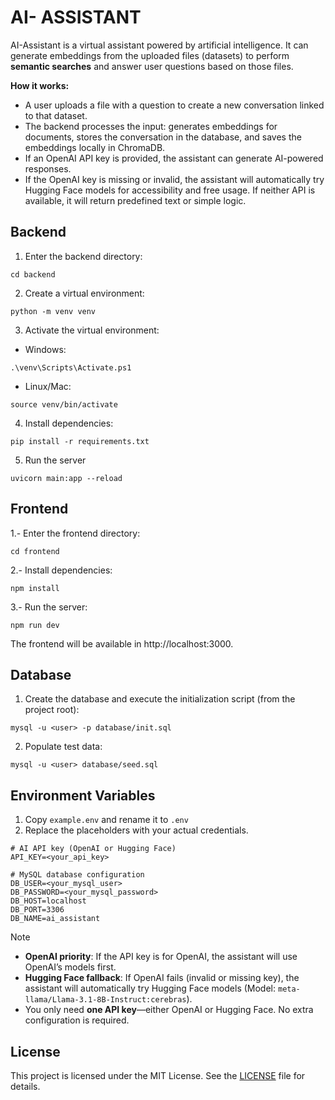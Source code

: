 # AI- ASSISTANT
AI-Assistant is a virtual assistant powered by artificial intelligence. It can generate embeddings from the uploaded files (datasets) to perform **semantic searches** and answer user questions based on those files.

**How it works:**
- A user uploads a file with a question to create a new conversation linked to that dataset.
- The backend processes the input: generates embeddings for documents, stores the conversation in the database, and saves the embeddings locally in ChromaDB.
- If an OpenAI API key is provided, the assistant can generate AI-powered responses.
- If the OpenAI key is missing or invalid, the assistant will automatically try Hugging Face models for accessibility and free usage. If neither API is available, it will return predefined text or simple logic.

## Backend

1. Enter the backend directory:

```cd backend```

2. Create a virtual environment:

```python -m venv venv```

3. Activate the virtual environment:
- Windows:

```.\venv\Scripts\Activate.ps1```
- Linux/Mac: 

```source venv/bin/activate```

4. Install dependencies:

```pip install -r requirements.txt```

5. Run the server

```uvicorn main:app --reload```

## Frontend

1.- Enter the frontend directory:

```cd frontend```

2.- Install dependencies:

```npm install```

3.- Run the server:

```npm run dev```

The frontend will be available in http://localhost:3000.
  
## Database
1. Create the database and execute the initialization script (from the project root):

```mysql -u <user> -p database/init.sql```

2. Populate test data:

```mysql -u <user> database/seed.sql```

## Environment Variables
1. Copy ```example.env``` and rename it to ```.env```
2. Replace the placeholders with your actual credentials.

```
# AI API key (OpenAI or Hugging Face)
API_KEY=<your_api_key>

# MySQL database configuration
DB_USER=<your_mysql_user>
DB_PASSWORD=<your_mysql_password>
DB_HOST=localhost
DB_PORT=3306
DB_NAME=ai_assistant
```

> [!NOTE]
> - **OpenAI priority**: If the API key is for OpenAI, the assistant will use OpenAI’s models first.
> - **Hugging Face fallback**: If OpenAI fails (invalid or missing key), the assistant will automatically try Hugging Face models (Model: `meta-llama/Llama-3.1-8B-Instruct:cerebras`).
> - You only need **one API key**—either OpenAI or Hugging Face. No extra configuration is required.

## License

This project is licensed under the MIT License. See the [LICENSE](LICENSE) file for details.